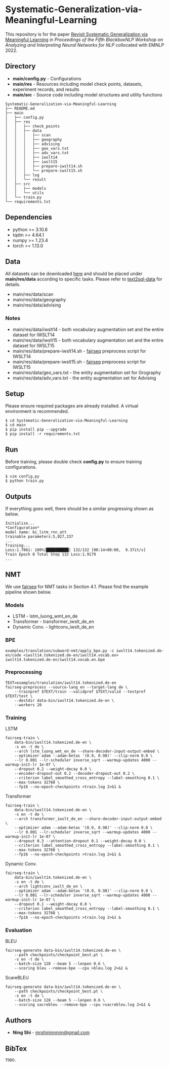 # Systematic-Generalization-via-Meaningful-Learning
This repository is for the paper [Revisit Systematic Generalization via Meaningful Learning](https://arxiv.org/abs/2003.06658) in *Proceedings of the Fifth BlackboxNLP Workshop on Analyzing and Interpreting Neural Networks for NLP* collocated with EMNLP 2022.

## Directory
+ **main/config.py** - Configurations
+ **main/res** - Resources including model check points, datasets, experiment records, and results
+ **main/src** - Source code including model structures and utility functions
```
Systematic-Generalization-via-Meaningful-Learning
├── README.md
├── main
│   ├── config.py
│   ├── res
│   │   ├── check_points
│   │   ├── data
│   │   │   ├── scan
│   │   │   ├── geography
│   │   │   ├── advising
│   │   │   ├── geo_vars.txt
│   │   │   ├── adv_vars.txt
│   │   │   ├── iwslt14
│   │   │   ├── iwslt15
│   │   │   ├── prepare-iwslt14.sh
│   │   │   └── prepare-iwslt15.sh
│   │   ├── log
│   │   └── result
│   ├── src
│   │   ├── models
│   │   └── utils
│   └── train.py
└── requirements.txt
```

## Dependencies
+ python >= 3.10.6
+ tqdm >= 4.64.1
+ numpy >= 1.23.4
+ torch >= 1.13.0

## Data
All datasets can be downloaded [here](https://drive.google.com/drive/folders/19vFBn5C-nTdjxMeuMgw-BvsPNsLF6DpV?usp=sharing) and should be placed under **main/res/data** according to specific tasks. Please refer to [text2sql-data](https://github.com/jkkummerfeld/text2sql-data/tree/master/data) for details.
* main/res/data/scan
* main/res/data/geography
* main/res/data/advising

### Notes
+ main/res/data/iwslt14 - both vocabulary augmentation set and the entire dataset for IWSLT14
+ main/res/data/iwslt15 - both vocabulary augmentation set and the entire dataset for IWSLT15
+ main/res/data/prepare-iwslt14.sh - [fairseq](https://github.com/facebookresearch/fairseq) preprocess script for IWSLT14
+ main/res/data/prepare-iwslt15.sh - [fairseq](https://github.com/facebookresearch/fairseq) preprocess script for IWSLT15
+ main/res/data/geo_vars.txt - the entity augmentation set for Grography
+ main/res/data/adv_vars.txt - the entity augmentation set for Advising

## Setup
Please ensure required packages are already installed. A virtual environment is recommended.
```
$ cd Systematic-Generalization-via-Meaningful-Learning
$ cd main
$ pip install pip --upgrade
$ pip install -r requirements.txt
```

## Run
Before training, please double check **config.py** to ensure training configurations.
```
$ vim config.py
$ python train.py
```

## Outputs
If everything goes well, there should be a similar progressing shown as below.
```
Initialize...
*Configuration*
model name: bi_lstm_rnn_att
trainable parameters:5,027,337
...
Training...
Loss:1.7061: 100%|██████████| 132/132 [00:14<00:00,  9.37it/s]
Train Epoch 0 Total Step 132 Loss:1.9179
...
```

## NMT
We use [fairseq](https://github.com/facebookresearch/fairseq) for NMT tasks in Section 4.1. Please find the example pipeline shown below.

### Models
+ LSTM - lstm_luong_wmt_en_de
+ Transformer - transformer_iwslt_de_en
+ Dynamic Conv. - lightconv_iwslt_de_en

### BPE
```
examples/translation/subword-nmt/apply_bpe.py -c iwslt14.tokenized.de-en/code <iwslt14.tokenized.de-en/iwslt14.vocab.en> iwslt14.tokenized.de-en/iwslt14.vocab.en.bpe
```

### Preprocessing
```
TEXT=examples/translation/iwslt14.tokenized.de-en
fairseq-preprocess --source-lang en --target-lang de \
    --trainpref $TEXT/train --validpref $TEXT/valid --testpref $TEXT/test \
    --destdir data-bin/iwslt14.tokenized.de-en \
    --workers 20
```

### Training
LSTM
```
fairseq-train \
    data-bin/iwslt14.tokenized.de-en \
    -s en -t de \
    --arch lstm_luong_wmt_en_de --share-decoder-input-output-embed \
    --optimizer adam --adam-betas '(0.9, 0.98)' --clip-norm 0.0 \
    --lr 0.001 --lr-scheduler inverse_sqrt --warmup-updates 4000 --warmup-init-lr 1e-07 \
    --dropout 0.2 --weight-decay 0.0 \
    --encoder-dropout-out 0.2 --decoder-dropout-out 0.2 \
    --criterion label_smoothed_cross_entropy --label-smoothing 0.1 \
    --max-tokens 32768 \
    --fp16 --no-epoch-checkpoints >train.log 2>&1 &
```
Transformer
```
fairseq-train \
    data-bin/iwslt14.tokenized.de-en \
    -s en -t de \
    --arch transformer_iwslt_de_en --share-decoder-input-output-embed \
    --optimizer adam --adam-betas '(0.9, 0.98)' --clip-norm 0.0 \
    --lr 0.001 --lr-scheduler inverse_sqrt --warmup-updates 4000 --warmup-init-lr 1e-07 \
    --dropout 0.3 --attention-dropout 0.1 --weight-decay 0.0 \
    --criterion label_smoothed_cross_entropy --label-smoothing 0.1 \
    --max-tokens 32768 \
    --fp16 --no-epoch-checkpoints >train.log 2>&1 &
```
Dynamic Conv.
```
fairseq-train \
    data-bin/iwslt14.tokenized.de-en \
    -s en -t de \
    --arch lightconv_iwslt_de_en \
    --optimizer adam --adam-betas '(0.9, 0.98)' --clip-norm 0.0 \
    --lr 0.001 --lr-scheduler inverse_sqrt --warmup-updates 4000 --warmup-init-lr 1e-07 \
    --dropout 0.1 --weight-decay 0.0 \
    --criterion label_smoothed_cross_entropy --label-smoothing 0.1 \
    --max-tokens 32768 \
    --fp16 --no-epoch-checkpoints >train.log 2>&1 &
```

### Evaluation
BLEU
```
fairseq-generate data-bin/iwslt14.tokenized.de-en \
    --path checkpoints/checkpoint_best.pt \
    -s en -t de \
    --batch-size 128 --beam 5 --lenpen 0.6 \
    --scoring bleu --remove-bpe --cpu >bleu.log 2>&1 &
```
ScareBLEU
```
fairseq-generate data-bin/iwslt14.tokenized.de-en \
    --path checkpoints/checkpoint_best.pt \
    -s en -t de \
    --batch-size 128 --beam 5 --lenpen 0.6 \
    --scoring sacrebleu --remove-bpe --cpu >sacrebleu.log 2>&1 &
```

## Authors
* **Ning Shi** - mrshininnnnn@gmail.com

## BibTex
```
TODO.
```
